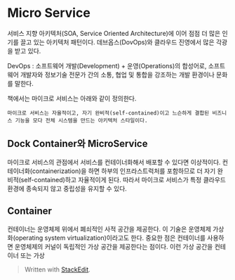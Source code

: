 # Micro Service

서비스 지향 아키텍처(SOA, Service Oriented Architecture)에 이어 점점 더 많은 인기를 끌고 있는 아키텍처 패턴이다. 데브옵스(DovOps)와 클라우드 진영에서 많은 각광을 받고 있다. 

DevOps
: 소프트웨어 개발(Development) + 운영(Operations)의 합성어로, 소프트웨어 개발자와 정보기술 전문가 간의 소통, 협업 및 통합을 강조하는 개발 환경이나 문화를 말한다. 

책에서는 마이크로 서비스는 아래와 같이 정의한다.
```
마이크로 서비스는 자율적이고, 자기 완비적(self-contained)이고 느슨하게 결합된 비즈니스 기능을 모다 전체 시스템을 만드는 아키텍처 스타일이다.
```

## Dock Container와 MicroService

마이크로 서비스의 관점에서 서비스를 컨테이너화해서 배포할 수 있다면 이상적이다. 컨테이너화(containerization)을 하면 하부의 인프라스트럭처를 포함하므로 더 자기 완비적(self-contained)하고 자율적이게 된다. 따라서 마이크로 서비스가 특정 클라우드 환경에 종속되지 않고 중립성을 유지할 수 있다. 

## Container

컨테이너는 운영체제 위에서 폐쇠적인 사적 공간을 제공한다. 이 기술은 운영체제 가상화(operating system virtualization)이라고도 한다. 중요한 점은 컨테이너를 사용하면 운영체제의 커널이 독립적인 가상 공간을 제공한다는 점이다. 이런 가상 공간을 컨테이너 또는 가상


> Written with [StackEdit](https://stackedit.io/).
<!--stackedit_data:
eyJoaXN0b3J5IjpbMTAwNzI0NjQ5Nyw3NDE0MTI0NzNdfQ==
-->